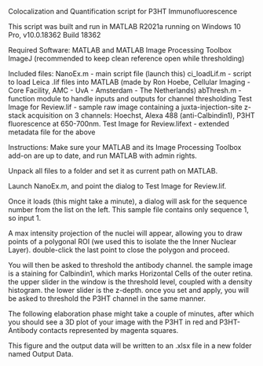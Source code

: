 Colocalization and Quantification script for P3HT Immunofluorescence

This script was built and run in MATLAB R2021a running on Windows 10 Pro, v10.0.18362 Build 18362

Required Software:
MATLAB and MATLAB Image Processing Toolbox
ImageJ (recommended to keep clean reference open while thresholding)

Included files:
	NanoEx.m - main script file (launch this)
	ci_loadLif.m - script to load Leica .lif files into MATLAB (made by Ron Hoebe, Cellular Imaging - Core Facility, AMC - UvA - Amsterdam - The Netherlands)
	abThresh.m - function module to handle inputs and outputs for channel thresholding
	Test Image for Review.lif - sample raw image containing a juxta-injection-site z-stack acquisition on 3 channels: Hoechst, Alexa 488 (anti-Calbindin1), P3HT fluorescence at 650-700nm.
	Test Image for Review.lifext - extended metadata file for the above

Instructions:
Make sure your MATLAB and its Image Processing Toolbox add-on are up to date, and run MATLAB with admin rights.

Unpack all files to a folder and set it as current path on MATLAB.

Launch NanoEx.m, and point the dialog to Test Image for Review.lif.

Once it loads (this might take a minute), a dialog will ask for the sequence number from the list on the left. This sample file contains only sequence 1, so input 1. 

A max intensity projection of the nuclei will appear, allowing you to draw points of a polygonal ROI (we used this to isolate the the Inner Nuclear Layer). double-click the last point to close the polygon and proceed.

You will then be asked to threshold the antibody channel. the sample image is a staining for Calbindin1, which marks Horizontal Cells of the outer retina. the upper slider in the window is the threshold level, coupled with a density histogram. the lower slider is the z-depth.
once you set and apply, you will be asked to threshold the P3HT channel in the same manner.

The following elaboration phase might take a couple of minutes, after which you should see a 3D plot of your image with the P3HT in red and P3HT-Antibody contacts represented by magenta squares.

This figure and the output data will be written to an .xlsx file in a new folder named Output Data.
